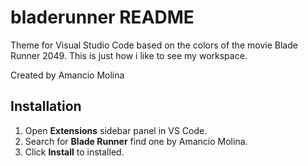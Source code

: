 # bladerunner README

Theme for Visual Studio Code based on the colors of the movie Blade Runner 2049. This is just how i like to see my workspace.

Created by Amancio Molina

## Installation

  1. Open **Extensions** sidebar panel in VS Code.
  2. Search for **Blade Runner** find one by Amancio Molina.
  3. Click **Install** to installed.
